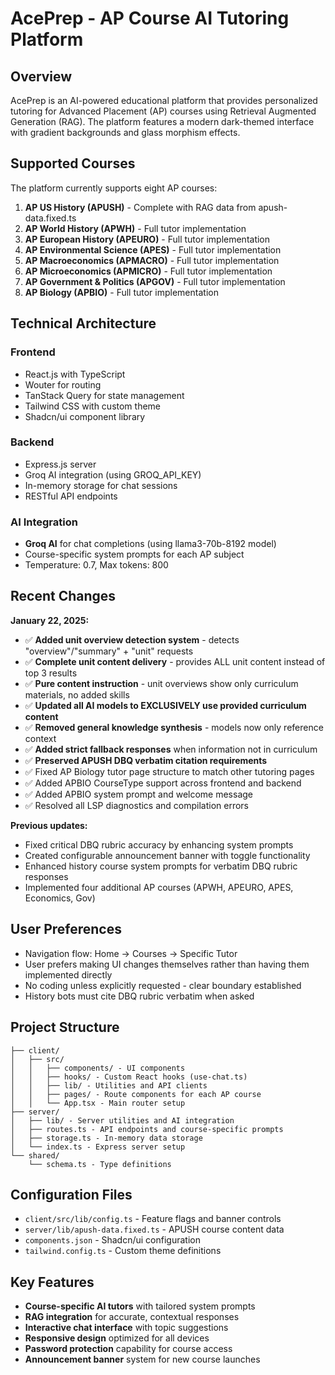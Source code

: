 # AcePrep - AP Course AI Tutoring Platform

## Overview

AcePrep is an AI-powered educational platform that provides personalized tutoring for Advanced Placement (AP) courses using Retrieval Augmented Generation (RAG). The platform features a modern dark-themed interface with gradient backgrounds and glass morphism effects.

## Supported Courses

The platform currently supports eight AP courses:

1. **AP US History (APUSH)** - Complete with RAG data from apush-data.fixed.ts
2. **AP World History (APWH)** - Full tutor implementation
3. **AP European History (APEURO)** - Full tutor implementation  
4. **AP Environmental Science (APES)** - Full tutor implementation
5. **AP Macroeconomics (APMACRO)** - Full tutor implementation
6. **AP Microeconomics (APMICRO)** - Full tutor implementation
7. **AP Government & Politics (APGOV)** - Full tutor implementation
8. **AP Biology (APBIO)** - Full tutor implementation

## Technical Architecture

### Frontend
- React.js with TypeScript
- Wouter for routing
- TanStack Query for state management
- Tailwind CSS with custom theme
- Shadcn/ui component library

### Backend
- Express.js server
- Groq AI integration (using GROQ_API_KEY)
- In-memory storage for chat sessions
- RESTful API endpoints

### AI Integration
- **Groq AI** for chat completions (using llama3-70b-8192 model)
- Course-specific system prompts for each AP subject
- Temperature: 0.7, Max tokens: 800

## Recent Changes

**January 22, 2025:**
- ✅ **Added unit overview detection system** - detects "overview"/"summary" + "unit" requests
- ✅ **Complete unit content delivery** - provides ALL unit content instead of top 3 results
- ✅ **Pure content instruction** - unit overviews show only curriculum materials, no added skills
- ✅ **Updated all AI models to EXCLUSIVELY use provided curriculum content**
- ✅ **Removed general knowledge synthesis** - models now only reference context
- ✅ **Added strict fallback responses** when information not in curriculum 
- ✅ **Preserved APUSH DBQ verbatim citation requirements**
- ✅ Fixed AP Biology tutor page structure to match other tutoring pages
- ✅ Added APBIO CourseType support across frontend and backend
- ✅ Added APBIO system prompt and welcome message
- ✅ Resolved all LSP diagnostics and compilation errors

**Previous updates:**
- Fixed critical DBQ rubric accuracy by enhancing system prompts
- Created configurable announcement banner with toggle functionality
- Enhanced history course system prompts for verbatim DBQ rubric responses
- Implemented four additional AP courses (APWH, APEURO, APES, Economics, Gov)

## User Preferences

- Navigation flow: Home → Courses → Specific Tutor
- User prefers making UI changes themselves rather than having them implemented directly
- No coding unless explicitly requested - clear boundary established
- History bots must cite DBQ rubric verbatim when asked

## Project Structure

```
├── client/
│   ├── src/
│   │   ├── components/ - UI components
│   │   ├── hooks/ - Custom React hooks (use-chat.ts)
│   │   ├── lib/ - Utilities and API clients
│   │   ├── pages/ - Route components for each AP course
│   │   └── App.tsx - Main router setup
├── server/
│   ├── lib/ - Server utilities and AI integration
│   ├── routes.ts - API endpoints and course-specific prompts
│   ├── storage.ts - In-memory data storage
│   └── index.ts - Express server setup
└── shared/
    └── schema.ts - Type definitions
```

## Configuration Files

- `client/src/lib/config.ts` - Feature flags and banner controls
- `server/lib/apush-data.fixed.ts` - APUSH course content data
- `components.json` - Shadcn/ui configuration
- `tailwind.config.ts` - Custom theme definitions

## Key Features

- **Course-specific AI tutors** with tailored system prompts
- **RAG integration** for accurate, contextual responses
- **Interactive chat interface** with topic suggestions
- **Responsive design** optimized for all devices
- **Password protection** capability for course access
- **Announcement banner** system for new course launches